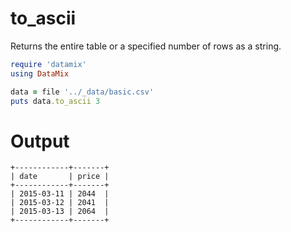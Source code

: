 # to_ascii

Returns the entire table or a specified number of rows as a string.

```ruby
require 'datamix'
using DataMix

data = file '../_data/basic.csv'
puts data.to_ascii 3

```

# Output

```
+------------+-------+
| date       | price |
+------------+-------+
| 2015-03-11 | 2044  |
| 2015-03-12 | 2041  |
| 2015-03-13 | 2064  |
+------------+-------+
```
